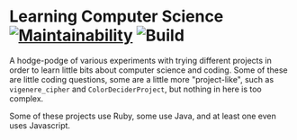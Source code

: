 # Learning Computer Science [![Maintainability](https://api.codeclimate.com/v1/badges/49193a2acd2cc323a802/maintainability)](https://codeclimate.com/github/emmasax4/LearningComputerScience/maintainability) ![Build](https://github.com/emmasax4/LearningComputerScience/workflows/Build/badge.svg)

A hodge-podge of various experiments with trying different projects in order to learn little bits about computer science and coding. Some of these are little coding questions, some are a little more "project-like", such as `vigenere_cipher` and `ColorDeciderProject`, but nothing in here is too complex.

Some of these projects use Ruby, some use Java, and at least one even uses Javascript.
